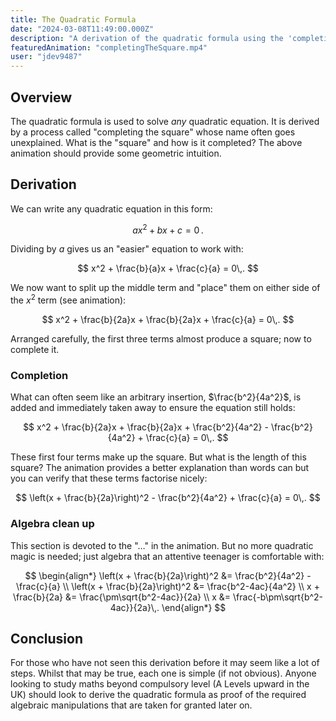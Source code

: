 ```yaml
---
title: The Quadratic Formula
date: "2024-03-08T11:49:00.000Z"
description: "A derivation of the quadratic formula using the 'completing the square' method"
featuredAnimation: "completingTheSquare.mp4"
user: "jdev9487"
---
```


## Overview

The quadratic formula is used to solve *any* quadratic equation. It is derived by a process called "completing the square" whose name often goes unexplained. What is the "square" and how is it completed? The above animation should provide some geometric intuition.

## Derivation

We can write any quadratic equation in this form:

$$
    ax^2 + bx + c = 0\,.
$$

Dividing by $a$ gives us an "easier" equation to work with: 

$$
x^2 + \frac{b}{a}x + \frac{c}{a} = 0\,.
$$

We now want to split up the middle term and "place" them on either side of the $x^2$ term (see animation):

$$
x^2 + \frac{b}{2a}x + \frac{b}{2a}x + \frac{c}{a} = 0\,.
$$

Arranged carefully, the first three terms almost produce a square; now to complete it.

### Completion

What can often seem like an arbitrary insertion, $\frac{b^2}{4a^2}$, is added and immediately taken away to ensure the equation still holds:

$$
x^2 + \frac{b}{2a}x + \frac{b}{2a}x + \frac{b^2}{4a^2} - \frac{b^2}{4a^2} + \frac{c}{a} = 0\,.
$$

These first four terms make up the square. But what is the length of this square? The animation provides a better explanation than words can but you can verify that these terms factorise nicely:

$$
\left(x + \frac{b}{2a}\right)^2 - \frac{b^2}{4a^2} + \frac{c}{a} = 0\,.
$$

### Algebra clean up

This section is devoted to the "$\dots$" in the animation. But no more quadratic magic is needed; just algebra that an attentive teenager is comfortable with:

$$
\begin{align*}
\left(x + \frac{b}{2a}\right)^2 &= \frac{b^2}{4a^2} - \frac{c}{a} \\
\left(x + \frac{b}{2a}\right)^2 &= \frac{b^2-4ac}{4a^2} \\
x + \frac{b}{2a} &= \frac{\pm\sqrt{b^2-4ac}}{2a} \\
x &= \frac{-b\pm\sqrt{b^2-4ac}}{2a}\,.
\end{align*}
$$

## Conclusion

For those who have not seen this derivation before it may seem like a lot of steps. Whilst that may be true, each one is simple (if not obvious). Anyone looking to study maths beyond compulsory level (A Levels upward in the UK) should look to derive the quadratic formula as proof of the required algebraic manipulations that are taken for granted later on.